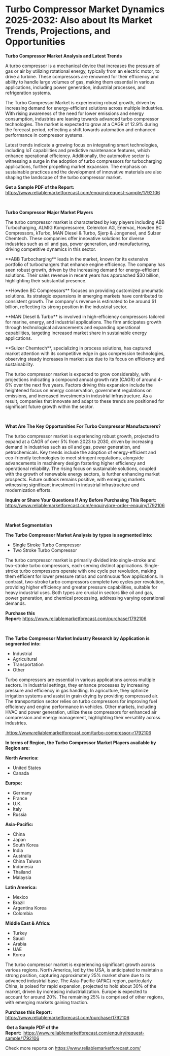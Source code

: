 <p><h1>Turbo Compressor Market Dynamics 2025-2032: Also about Its Market Trends, Projections, and Opportunities</h1></p><p><strong>Turbo Compressor Market Analysis and Latest Trends</strong></p>
<p><p>A turbo compressor is a mechanical device that increases the pressure of gas or air by utilizing rotational energy, typically from an electric motor, to drive a turbine. These compressors are renowned for their efficiency and ability to handle large volumes of gas, making them essential in various applications, including power generation, industrial processes, and refrigeration systems.</p><p>The Turbo Compressor Market is experiencing robust growth, driven by increasing demand for energy-efficient solutions across multiple industries. With rising awareness of the need for lower emissions and energy consumption, industries are leaning towards advanced turbo compressor technologies. The market is expected to grow at a CAGR of 12.9% during the forecast period, reflecting a shift towards automation and enhanced performance in compressor systems.</p><p>Latest trends indicate a growing focus on integrating smart technologies, including IoT capabilities and predictive maintenance features, which enhance operational efficiency. Additionally, the automotive sector is witnessing a surge in the adoption of turbo compressors for turbocharging applications, further propelling market expansion. The emphasis on sustainable practices and the development of innovative materials are also shaping the landscape of the turbo compressor market.</p></p>
<p><strong>Get a Sample PDF of the Report:&nbsp;</strong> <a href="https://www.reliablemarketforecast.com/enquiry/request-sample/1792106?utm_campaign=2260&utm_medium=2&utm_source=Github&utm_content=ia&utm_term=20022025&utm_id=turbo-compressor">https://www.reliablemarketforecast.com/enquiry/request-sample/1792106</a></p>
<p>&nbsp;</p>
<p><strong>Turbo Compressor Major Market Players</strong></p>
<p><p>The turbo compressor market is characterized by key players including ABB Turbocharging, ALMIG Kompressoren, Celeroton AG, Enervac, Howden BC Compressors, kTurbo, MAN Diesel & Turbo, Sjerp & Jongeneel, and Sulzer Chemtech. These companies offer innovative solutions for diverse industries such as oil and gas, power generation, and manufacturing, driving competitive dynamics in this sector.</p><p>**ABB Turbocharging** leads in the market, known for its extensive portfolio of turbochargers that enhance engine efficiency. The company has seen robust growth, driven by the increasing demand for energy-efficient solutions. Their sales revenue in recent years has approached $30 billion, highlighting their substantial presence.</p><p>**Howden BC Compressors** focuses on providing customized pneumatic solutions. Its strategic expansions in emerging markets have contributed to consistent growth. The company's revenue is estimated to be around $1 billion, reflecting its strong position in the industrial sector.</p><p>**MAN Diesel & Turbo** is involved in high-efficiency compressors tailored for marine, energy, and industrial applications. The firm anticipates growth through technological advancements and expanding operational capabilities, targeting increased market share in sustainable energy applications.</p><p>**Sulzer Chemtech**, specializing in process solutions, has captured market attention with its competitive edge in gas compression technologies, observing steady increases in market size due to its focus on efficiency and sustainability.</p><p>The turbo compressor market is expected to grow considerably, with projections indicating a compound annual growth rate (CAGR) of around 4-6% over the next five years. Factors driving this expansion include the heightened focus on energy conservation, government regulations on emissions, and increased investments in industrial infrastructure. As a result, companies that innovate and adapt to these trends are positioned for significant future growth within the sector.</p></p>
<p>&nbsp;</p>
<p><strong>What Are The Key Opportunities For Turbo Compressor Manufacturers?</strong></p>
<p><p>The turbo compressor market is experiencing robust growth, projected to expand at a CAGR of over 5% from 2023 to 2030, driven by increasing demand in industries such as oil and gas, power generation, and petrochemicals. Key trends include the adoption of energy-efficient and eco-friendly technologies to meet stringent regulations, alongside advancements in machinery design fostering higher efficiency and operational reliability. The rising focus on sustainable solutions, coupled with the growth of renewable energy sectors, is further enhancing market prospects. Future outlook remains positive, with emerging markets witnessing significant investment in industrial infrastructure and modernization efforts.</p></p>
<p><strong>Inquire or Share Your Questions If Any Before Purchasing This Report:</strong> <a href="https://www.reliablemarketforecast.com/enquiry/pre-order-enquiry/1792106?utm_campaign=2260&utm_medium=2&utm_source=Github&utm_content=ia&utm_term=20022025&utm_id=turbo-compressor">https://www.reliablemarketforecast.com/enquiry/pre-order-enquiry/1792106</a></p>
<p>&nbsp;</p>
<p><strong>Market Segmentation</strong></p>
<p><strong>The Turbo Compressor Market Analysis by types is segmented into:</strong></p>
<p><ul><li>Single Stroke Turbo Compressor</li><li>Two Stroke Turbo Compressor</li></ul></p>
<p><p>The turbo compressor market is primarily divided into single-stroke and two-stroke turbo compressors, each serving distinct applications. Single-stroke turbo compressors operate with one cycle per revolution, making them efficient for lower pressure ratios and continuous flow applications. In contrast, two-stroke turbo compressors complete two cycles per revolution, providing higher efficiency and greater pressure capabilities, suitable for heavy industrial uses. Both types are crucial in sectors like oil and gas, power generation, and chemical processing, addressing varying operational demands.</p></p>
<p><strong>Purchase this Report:&nbsp;</strong><a href="https://www.reliablemarketforecast.com/purchase/1792106?utm_campaign=2260&utm_medium=2&utm_source=Github&utm_content=ia&utm_term=20022025&utm_id=turbo-compressor">https://www.reliablemarketforecast.com/purchase/1792106</a></p>
<p>&nbsp;</p>
<p><strong>The Turbo Compressor Market Industry Research by Application is segmented into:</strong></p>
<p><ul><li>Industrial</li><li>Agricultural</li><li>Transportation</li><li>Other</li></ul></p>
<p><p>Turbo compressors are essential in various applications across multiple sectors. In industrial settings, they enhance processes by increasing pressure and efficiency in gas handling. In agriculture, they optimize irrigation systems and assist in grain drying by providing compressed air. The transportation sector relies on turbo compressors for improving fuel efficiency and engine performance in vehicles. Other markets, including HVAC and power generation, utilize these compressors for enhanced air compression and energy management, highlighting their versatility across industries.</p></p>
<p><a href="https://www.reliablemarketforecast.com/turbo-compressor-r1792106?utm_campaign=2260&utm_medium=2&utm_source=Github&utm_content=ia&utm_term=20022025&utm_id=turbo-compressor">&nbsp;https://www.reliablemarketforecast.com/turbo-compressor-r1792106</a></p>
<p><strong>In terms of Region, the Turbo Compressor Market Players available by Region are:</strong></p>
<p>
    <p> <strong> North America: </strong>
        <ul>
            <li>United States</li>
            <li>Canada</li>
        </ul>
        </p> 
    <p> <strong> Europe: </strong>
        <ul>
            <li>Germany</li>
            <li>France</li>
            <li>U.K.</li>
            <li>Italy</li>
            <li>Russia</li>
        </ul>
        </p> 
    <p> <strong> Asia-Pacific: </strong>
        <ul>
            <li>China</li>
            <li>Japan</li>
            <li>South Korea</li>
            <li>India</li>
            <li>Australia</li>
            <li>China Taiwan</li>
            <li>Indonesia</li>
            <li>Thailand</li>
            <li>Malaysia</li>
        </ul>
        </p> 
    <p> <strong> Latin America: </strong>
        <ul>
            <li>Mexico</li>
            <li>Brazil</li>
            <li>Argentina Korea</li>
            <li>Colombia</li>
        </ul>
        </p> 
    <p> <strong> Middle East & Africa: </strong>
        <ul>
            <li>Turkey</li>
            <li>Saudi</li>
            <li>Arabia</li>
            <li>UAE</li>
            <li>Korea</li>
        </ul>
    </p>
    </p>
<p><p>The turbo compressor market is experiencing significant growth across various regions. North America, led by the USA, is anticipated to maintain a strong position, capturing approximately 25% market share due to its advanced industrial base. The Asia-Pacific (APAC) region, particularly China, is poised for rapid expansion, projected to hold about 30% of the market, driven by increasing industrialization. Europe is expected to account for around 20%. The remaining 25% is comprised of other regions, with emerging markets gaining traction.</p></p>
<p><strong>Purchase this Report: </strong><a href="https://www.reliablemarketforecast.com/purchase/1792106?utm_campaign=2260&utm_medium=2&utm_source=Github&utm_content=ia&utm_term=20022025&utm_id=turbo-compressor">https://www.reliablemarketforecast.com/purchase/1792106</a></p>
<p>&nbsp;<strong>Get a Sample PDF of the Report:&nbsp;&nbsp;</strong><a href="https://www.reliablemarketforecast.com/enquiry/request-sample/1792106?utm_campaign=2260&utm_medium=2&utm_source=Github&utm_content=ia&utm_term=20022025&utm_id=turbo-compressor">https://www.reliablemarketforecast.com/enquiry/request-sample/1792106</a></p>
<p><strong></strong></p>
<p>Check more reports on <a href="https://www.reliablemarketforecast.com/?utm_campaign=2260&utm_medium=2&utm_source=Github&utm_content=ia&utm_term=20022025&utm_id=turbo-compressor">https://www.reliablemarketforecast.com/</a></p>
